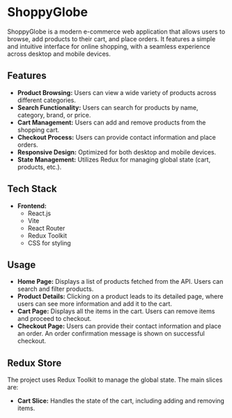 # ShoppyGlobe

ShoppyGlobe is a modern e-commerce web application that allows users to browse, add products to their cart, and place orders. It features a simple and intuitive interface for online shopping, with a seamless experience across desktop and mobile devices.

## Features

- **Product Browsing:** Users can view a wide variety of products across different categories.
- **Search Functionality:** Users can search for products by name, category, brand, or price.
- **Cart Management:** Users can add and remove products from the shopping cart.
- **Checkout Process:** Users can provide contact information and place orders.
- **Responsive Design:** Optimized for both desktop and mobile devices.
- **State Management:** Utilizes Redux for managing global state (cart, products, etc.).

## Tech Stack

- **Frontend:**
  - React.js
  - Vite
  - React Router
  - Redux Toolkit
  - CSS for styling

## Usage

- **Home Page:** Displays a list of products fetched from the API. Users can search and filter products.
- **Product Details:** Clicking on a product leads to its detailed page, where users can see more information and add it to the cart.
- **Cart Page:** Displays all the items in the cart. Users can remove items and proceed to checkout.
- **Checkout Page:** Users can provide their contact information and place an order. An order confirmation message is shown on successful checkout.

## Redux Store

The project uses Redux Toolkit to manage the global state. The main slices are:
- **Cart Slice:** Handles the state of the cart, including adding and removing items.
